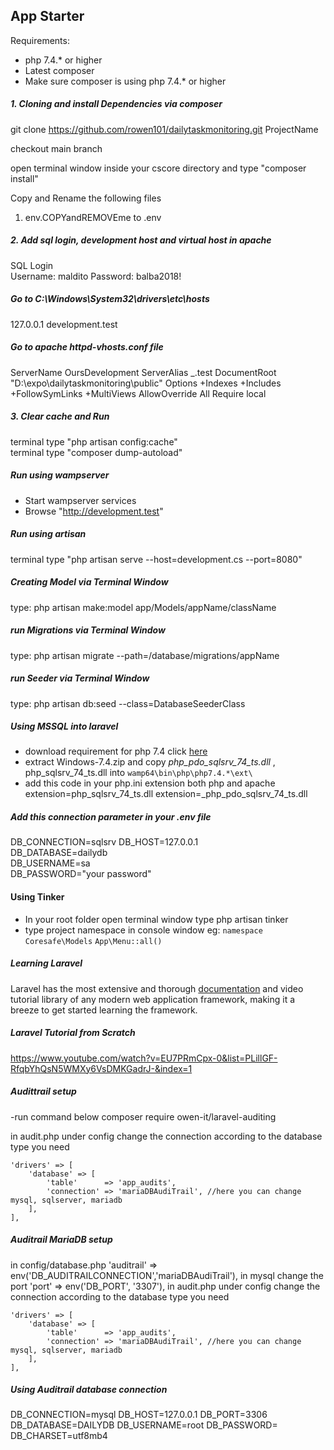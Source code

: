 ## App Starter

Requirements:

-   php 7.4.\* or higher
-   Latest composer
-   Make sure composer is using php 7.4.\* or higher

##### 1. Cloning and install Dependencies via composer

git clone https://github.com/rowen101/dailytaskmonitoring.git ProjectName

checkout main branch

open terminal window inside your cscore directory and type "composer install"

Copy and Rename the following files

1. env.COPYandREMOVEme to .env

##### 2. Add sql login, development host and virtual host in apache

SQL Login  
Username: maldito
Password: balba2018!

##### Go to C:\Windows\System32\drivers\etc\hosts

127.0.0.1 development.test

##### Go to apache httpd-vhosts.conf file

<VirtualHost _:80>  
 ServerName OursDevelopment  
 ServerAlias _.test  
 DocumentRoot "D:\expo\dailytaskmonitoring\public"  
 <Directory "D:\expo\dailytaskmonitoring\public">  
 Options +Indexes +Includes +FollowSymLinks +MultiViews  
 AllowOverride All  
 Require local  
 </Directory>  
</VirtualHost>

##### 3. Clear cache and Run

terminal type "php artisan config:cache"  
terminal type "composer dump-autoload"

##### Run using wampserver

-   Start wampserver services
-   Browse "http://development.test"

##### Run using artisan

terminal type "php artisan serve --host=development.cs --port=8080"

##### Creating Model via Terminal Window

type: php artisan make:model app/Models/appName/className

##### run Migrations via Terminal Window

type: php artisan migrate --path=/database/migrations/appName

##### run Seeder via Terminal Window

type: php artisan db:seed --class=DatabaseSeederClass

##### Using MSSQL into laravel

-   download requirement for php 7.4 click [here](https://github.com/microsoft/msphpsql/releases/download/v5.9.0/Windows-7.4.zip)
-   extract Windows-7.4.zip and copy _php_pdo_sqlsrv_74_ts.dll_ , php_sqlsrv_74_ts.dll into `wamp64\bin\php\php7.4.*\ext\`
-   add this code in your php.ini extension both php and apache
    extension=php_sqlsrv_74_ts.dll
    extension=\_php_pdo_sqlsrv_74_ts.dll

##### Add this connection parameter in your .env file

DB_CONNECTION=sqlsrv
DB_HOST=127.0.0.1  
DB_DATABASE=dailydb  
DB_USERNAME=sa  
DB_PASSWORD="your password"

#### Using Tinker

-   In your root folder open terminal window type php artisan tinker
-   type project namespace in console window
    eg:
    `namespace Coresafe\Models`
    `App\Menu::all()`

##### Learning Laravel

Laravel has the most extensive and thorough [documentation](https://laravel.com/docs) and video tutorial library of any modern web application framework, making it a breeze to get started learning the framework.

##### Laravel Tutorial from Scratch

https://www.youtube.com/watch?v=EU7PRmCpx-0&list=PLillGF-RfqbYhQsN5WMXy6VsDMKGadrJ-&index=1

##### Audittrail setup

-run command below
composer require owen-it/laravel-auditing

in audit.php under config change the connection according to the database type you need

    'drivers' => [
        'database' => [
            'table'      => 'app_audits',
            'connection' => 'mariaDBAudiTrail', //here you can change mysql, sqlserver, mariadb
        ],
    ],

##### Auditrail MariaDB setup

in config/database.php
'auditrail' => env('DB_AUDITRAILCONNECTION','mariaDBAudiTrail'),
in mysql change the port
'port' => env('DB_PORT', '3307'),
in audit.php under config change the connection according to the database type you need

    'drivers' => [
        'database' => [
            'table'      => 'app_audits',
            'connection' => 'mariaDBAudiTrail', //here you can change mysql, sqlserver, mariadb
        ],
    ],

##### Using Auditrail database connection

DB_CONNECTION=mysql
DB_HOST=127.0.0.1
DB_PORT=3306
DB_DATABASE=DAILYDB
DB_USERNAME=root
DB_PASSWORD=
DB_CHARSET=utf8mb4
